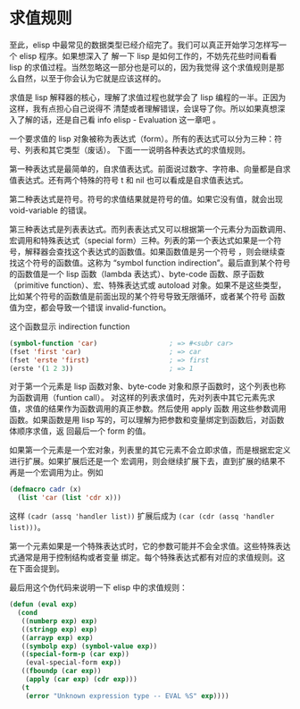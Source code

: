 # 求值规则

至此，elisp 中最常见的数据类型已经介绍完了。我们可以真正开始学习怎样写一个 elisp 程序。如果想深入了
解一下 lisp 是如何工作的，不妨先花些时间看看 lisp 的求值过程。当然忽略这一部分也是可以的，因为我觉得
这个求值规则是那么自然，以至于你会认为它就是应该这样的。

求值是 lisp 解释器的核心，理解了求值过程也就学会了 lisp 编程的一半。正因为这样，我有点担心自己说得不
清楚或者理解错误，会误导了你。所以如果真想深入了解的话，还是自己看 info elisp - Evaluation 这一章吧
。

一个要求值的 lisp 对象被称为表达式（form）。所有的表达式可以分为三种：符号、列表和其它类型（废话）。
下面一一说明各种表达式的求值规则。

第一种表达式是最简单的，自求值表达式。前面说过数字、字符串、向量都是自求值表达式。还有两个特殊的符号
t 和 nil 也可以看成是自求值表达式。

第二种表达式是符号。符号的求值结果就是符号的值。如果它没有值，就会出现 void-variable 的错误。

第三种表达式是列表表达式。而列表表达式又可以根据第一个元素分为函数调用、宏调用和特殊表达式（special
form）三种。列表的第一个表达式如果是一个符号，解释器会查找这个表达式的函数值。如果函数值是另一个符号
，则会继续查找这个符号的函数值。这称为 “symbol function indirection”。最后直到某个符号的函数值是一个
lisp 函数（lambda 表达式）、byte-code 函数、原子函数（primitive function）、宏、特殊表达式或
autoload 对象。如果不是这些类型，比如某个符号的函数值是前面出现的某个符号导致无限循环，或者某个符号
函数值为空，都会导致一个错误 invalid-function。

这个函数显示 indirection function

```cl
(symbol-function 'car)                  ; => #<subr car>
(fset 'first 'car)                      ; => car
(fset 'erste 'first)                    ; => first
(erste '(1 2 3))                        ; => 1
```

对于第一个元素是 lisp 函数对象、byte-code 对象和原子函数时，这个列表也称为函数调用（funtion call）。
对这样的列表求值时，先对列表中其它元素先求值，求值的结果作为函数调用的真正参数。然后使用 apply 函数
用这些参数调用函数。如果函数是用 lisp 写的，可以理解为把参数和变量绑定到函数后，对函数体顺序求值，返
回最后一个 form 的值。

如果第一个元素是一个宏对象，列表里的其它元素不会立即求值，而是根据宏定义进行扩展。如果扩展后还是一个
宏调用，则会继续扩展下去，直到扩展的结果不再是一个宏调用为止。例如

```cl
(defmacro cadr (x)
  (list 'car (list 'cdr x)))
```

这样 `(cadr (assq 'handler list))` 扩展后成为 `(car (cdr (assq 'handler list)))`。

第一个元素如果是一个特殊表达式时，它的参数可能并不会全求值。这些特殊表达式通常是用于控制结构或者变量
绑定。每个特殊表达式都有对应的求值规则。这在下面会提到。

最后用这个伪代码来说明一下 elisp 中的求值规则：

```cl
(defun (eval exp)
  (cond
   ((numberp exp) exp)
   ((stringp exp) exp)
   ((arrayp exp) exp)
   ((symbolp exp) (symbol-value exp))
   ((special-form-p (car exp))
    (eval-special-form exp))
   ((fboundp (car exp))
    (apply (car exp) (cdr exp)))
   (t
    (error "Unknown expression type -- EVAL %S" exp))))
```
